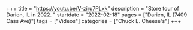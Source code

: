 +++
title = "https://youtu.be/V-ziru7PLxk"
description = "Store tour of Darien, IL in 2022. "
startdate = "2022-02-18"
pages = ["Darien, IL (7409 Cass Ave)"]
tags = ["Videos"]
categories = ["Chuck E. Cheese's"]
+++
